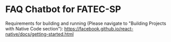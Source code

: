 # FAQ Chatbot for FATEC-SP

Requirements for building and running (Please navigate to "Building Projects with Native Code section"):
https://facebook.github.io/react-native/docs/getting-started.html